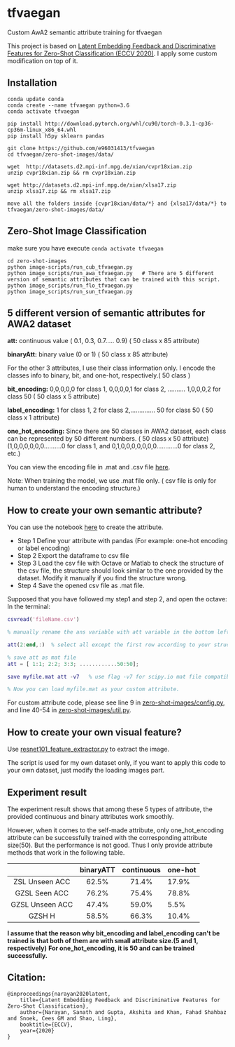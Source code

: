 # tfvaegan
Custom AwA2 semantic attribute training for tfvaegan

This project is based on [Latent Embedding Feedback and Discriminative Features for Zero-Shot Classification (ECCV 2020)](https://github.com/akshitac8/tfvaegan). I apply some custom modification on top of it.

## Installation
```shell
conda update conda
conda create --name tfvaegan python=3.6
conda activate tfvaegan

pip install http://download.pytorch.org/whl/cu90/torch-0.3.1-cp36-cp36m-linux_x86_64.whl
pip install h5py sklearn pandas

git clone https://github.com/e96031413/tfvaegan
cd tfvaegan/zero-shot-images/data/

wget  http://datasets.d2.mpi-inf.mpg.de/xian/cvpr18xian.zip
unzip cvpr18xian.zip && rm cvpr18xian.zip

wget http://datasets.d2.mpi-inf.mpg.de/xian/xlsa17.zip
unzip xlsa17.zip && rm xlsa17.zip

move all the folders inside {cvpr18xian/data/*} and {xlsa17/data/*} to tfvaegan/zero-shot-images/data/
```

## Zero-Shot Image Classification

make sure you have execute ```conda activate tfvaegan```

```shell
cd zero-shot-images
python image-scripts/run_cub_tfvaegan.py
python image_scripts/run_awa_tfvaegan.py   # There are 5 different version of semantic attributes that can be trained with this script.
python image_scripts/run_flo_tfvaegan.py
python image_scripts/run_sun_tfvaegan.py
```

## 5 different version of semantic attributes for AWA2 dataset

**att:** continuous value ( 0.1, 0.3, 0.7..... 0.9) ( 50 class x 85 attribute)

**binaryAtt:** binary value (0 or 1)  ( 50 class x 85 attribute)

For the other 3 attributes, I use their class information only. I encode the classes info to binary, bit, and one-hot, respectively.( 50 class )

**bit_encoding:** 0,0,0,0,0 for class 1, 0,0,0,0,1 for class 2, .......... 1,0,0,0,2 for class 50 ( 50 class x 5 attribute)

**label_encoding:** 1 for class 1, 2 for class 2,.............. 50 for class 50 ( 50 class x 1 attribute)

**one_hot_encoding:** Since there are 50 classes in AWA2 dataset, each class can be represented by 50 different numbers. ( 50 class x 50 attribute)
(1,0,0,0,0,0,0..........0 for class 1, and
0,1,0,0,0,0,0,0,0............0 for class 2, etc.)

You can view the encoding file in .mat and .csv file [here](https://github.com/e96031413/tfvaegan/tree/main/zero-shot-images/data/AWA2).

Note: When training the model, we use .mat file only. ( csv file is only for human to understand the encoding structure.)

## How to create your own semantic attribute?
You can use the notebook [here](https://github.com/e96031413/tfvaegan/blob/main/zero-shot-images/data/AWA2/awa_create_custom_attribute.ipynb) to create the attribute.

* Step 1
Define your attribute with pandas (For example: one-hot encoding or label encoding)
* Step 2
Export the dataframe to csv file
* Step 3
Load the csv file with Octave or Matlab to check the structure of the csv file, the structure should look similar to the one provided by the dataset. Modify it manually if you find the structure wrong.
* Step 4
Save the opened csv file as .mat file.

Supposed that you have followed my step1 and step 2, and open the octave:
In the terminal:
```matlab
csvread('fileName.csv')

% manually rename the ans variable with att variable in the bottom left panel.

att(2:end,:)  % select all except the first row according to your structure

% save att as mat file
att = [ 1:1; 2:2; 3:3; ............50:50];

save myfile.mat att -v7   % use flag -v7 for scipy.io mat file compatibility.

% Now you can load myfile.mat as your custom attribute.
```
For custom attribute code, please see line 9 in [zero-shot-images/config.py](https://github.com/e96031413/tfvaegan/blob/main/zero-shot-images/config.py#L9), and line 40-54 in [zero-shot-images/util.py](https://github.com/e96031413/tfvaegan/blob/main/zero-shot-images/util.py#L40-L54).

## How to create your own visual feature?
Use [resnet101_feature_extractor.py](https://github.com/e96031413/tfvaegan/blob/main/zero-shot-images/resnet101_feature_extractor.py) to extract the image.

The script is used for my own dataset only, if you want to apply this code to your own dataset, just modify the loading images part.

## Experiment result

The experiment result shows that among these 5 types of attribute, the provided continuous and binary attributes work smoothly.

However, when it comes to the self-made attribute, only one_hot_encoding attribute can be successfully trained with the corresponding attribute size(50). But the performance is not good. Thus I only provide attribute methods that work in the following table.

|                 | binaryATT | continuous | one-hot |
|:---------------:|:---------:|:----------:|---------|
|  ZSL Unseen ACC |   62.5%   |    71.4%   | 17.9%   |
|  GZSL Seen ACC  |   76.2%   |    75.4%   | 78.8%   |
| GZSL Unseen ACC |   47.4%   |    59.0%   | 5.5%    |
|      GZSH H     |   58.5%   |    66.3%   | 10.4%   |

**I assume that the reason why bit_encoding and label_encoding can't be trained is that both of them are with small attribute size.(5 and 1, respectively)**
**For one_hot_encoding, it is 50 and can be trained successfully.**


## Citation:
```
@inproceedings{narayan2020latent,
	title={Latent Embedding Feedback and Discriminative Features for Zero-Shot Classification},
	author={Narayan, Sanath and Gupta, Akshita and Khan, Fahad Shahbaz and Snoek, Cees GM and Shao, Ling},
	booktitle={ECCV},
	year={2020}
}
```
